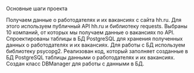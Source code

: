 Основные шаги проекта

Получаем данные о работодателях и их вакансиях с сайта hh.ru. Для этого используем публичный API hh.ru и библиотеку requests.
Выбраны 10 компаний, от которых мы получаем данные о вакансиях по API.
Спроектированы таблицы в БД PostgreSQL для хранения полученных данных о работодателях и их вакансиях. Для работы с БД используем библиотеку psycopg2.
Реализован код, который заполняет созданные в БД PostgreSQL таблицы данными о работодателях и их вакансиях.
Создан класс DBManager для работы с данными в БД.
